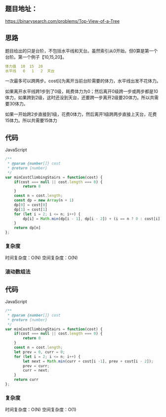 ## 题目地址：

https://binarysearch.com/problems/Top-View-of-a-Tree



## 思路

题目给出的只是台阶，不包括水平线和天台。虽然索引从0开始，但0算是第一个台阶。第一个例子【10,15,20】。

```yaml
体力值  10  15  20    
水平线   0   1   2  天台
```

一次最多可以跨两步。cost[i]为离开当前台阶需要的体力，水平线出发不花体力。

如果离开水平线跨1步到了0级，耗费体力为0；然后离开0级跨一步或两步都是10体力，如果跨到2级，这时还没到天台，还要跨一步离开2级要20体力。所以共需要30体力。

如果一开始跨2步直接到1级，花费0体力，然后离开1级跨两步直接上天台，花费15体力。所以共需要15体力



## 代码

JavaScript

```javascript
/**
 * @param {number[]} cost
 * @return {number}
 */
var minCostClimbingStairs = function(cost) {
    if(cost === null || cost.length === 0) {
        return 0
    } 
    const n = cost.length;
    const dp = new Array(n + 1)
    dp[0] = cost[0]
    dp[1] = cost[1]
    for (let i = 2; i <= n; i++) {
        dp[i] = Math.min(dp[i - 1], dp[i - 2]) + (i == n ? 0 : cost[i]);
    }
    return dp[n]
};
```



### 复杂度

时间复杂度：O(N) 
空间复杂度：O(N) 





### 滚动数组法

## 代码

JavaScript

```javascript
/**
 * @param {number[]} cost
 * @return {number}
 */
var minCostClimbingStairs = function(cost) {
    if(cost === null || cost.length === 0) {
        return 0
    } 
    const n = cost.length;
    let prev = 0, curr = 0;
    for (let i = 2; i <= n; i++) {
        let next = Math.min(curr + cost[i -1], prev + cost[i - 2]);
        prev = curr;
        curr = next;
    }
    return curr
};
```



### 复杂度

时间复杂度：O(N) 
空间复杂度：O(1) 

